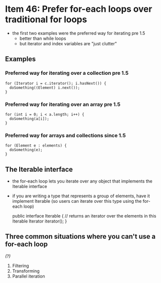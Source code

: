 # Item 46: Prefer for-each loops over traditional for loops

- the first two examples were the preferred way for iterating pre 1.5
  - better than while loops
  - but iterator and index variables are "just clutter"

## Examples

### Preferred way for iterating over a collection pre 1.5

    for (Iterator i = c.iterator(); i.hasNext()) {
      doSomething((Element) i.next());
    }

### Preferred way for iterating over an array pre 1.5

    for (int i = 0; i < a.length; i++) {
      doSomething(a[i]);
    }

### Preferred way for arrays and collections since 1.5

    for (Element e : elements) {
      doSomething(e);
    }

## The Iterable interface

- the for-each loop lets you iterate over any object that implements the Iterable interface
- if you are writing a type that represents a group of elements, have it implement Iterable (so users can iterate over this type using the for-each loop)


    public interface Iterable<E> {
      // returns an iterator over the elements in this Iterable
      Iterator<E> iterator();
    }


## Three common situations where you can't use a for-each loop

*(?)*

1. Filtering
2. Transforming
3. Parallel iteration
